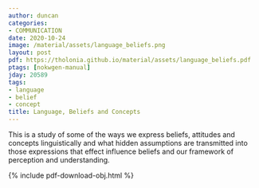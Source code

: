 ```yaml
---
author: duncan
categories:
- COMMUNICATION
date: 2020-10-24
image: /material/assets/language_beliefs.png
layout: post
pdf: https://tholonia.github.io/material/assets/language_beliefs.pdf
ptags: [nokwgen-manual]
jday: 20589
tags:
- language
- belief
- concept
title: Language, Beliefs and Concepts
---
```


This is a study of some of the ways we express  beliefs, attitudes and concepts linguistically and what hidden assumptions are transmitted into those expressions that effect influence beliefs and our framework of perception and understanding.

<!--more-->

{% include pdf-download-obj.html %}
